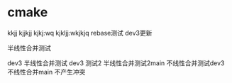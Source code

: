 # cmake
kkjj
kjjkjj
kjkj:wq
kjkljj:wkjkjq
rebase测试
dev3更新

半线性合并测试

dev3 半线性合并测试
dev3 测试2
半线性合并测试2main
不线性合并测试dev3
不线性合并main
不产生冲突
